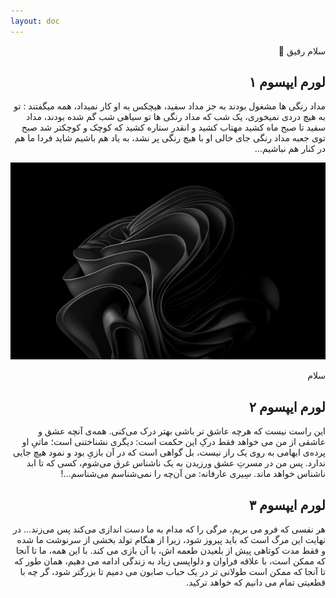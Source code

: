 ```yaml
---
layout: doc
---
```


<div dir="rtl">
 سلام رفیق 👋


لورم ایپسوم ۱
----
 مداد رنگی ها مشغول بودند به جز مداد سفید، هیچکس به او کار نمیداد، همه میگفتند : تو به هیچ دردی نمیخوری، یک شب که مداد رنگی ها تو سیاهی شب گم شده بودند، مداد سفید تا صبح ماه کشید مهتاب کشید و انقدر ستاره کشید که کوچک و کوچکتر شد صبح توی جعبه مداد رنگی جای خالی او با هیچ رنگی  پر نشد، به یاد هم باشیم شاید فردا ما هم در کنار هم نباشیم…

![An image](./src/windows11.jpg)

<ClientOnly>
  <Teleport to="#modal">
    <div>
      سلام
    </div>
  </Teleport>
</ClientOnly>

لورم ایپسوم ۲
----
این راست نیست که هرچه عاشق‌ تر باشی بهتر درک می‌کنی. همه‌ی آنچه عشق و عاشقی از من می‌ خواهد فقط درکِ این حکمت است: دیگری نشناختنی است؛ ماتیِ او پرده‌ی ابهامی به روی یک راز نیست، بل گواهی است که در آن بازیِ بود و نمود هیچ‌ جایی ندارد. پس من در مسرتِ عشق ورزیدن به یک ناشناس غرق می‌شوم، کسی که تا ابد ناشناس خواهد ماند. سِیری عارفانه: من آن‌چه را نمی‌شناسم می‌شناسم...!


لورم ایپسوم ۳
----
هر نفسی که فرو می‌ بریم، مرگی را که مدام به ما دست‌ اندازی می‌کند پس می‌زند... در نهایت این مرگ است که باید پیروز شود، زیرا از هنگام تولد بخشی از سرنوشت ما شده و فقط مدت کوتاهی پیش از بلعیدن طعمه اش، با آن بازی می کند. با این همه، ما تا آنجا که ممکن است، با علاقه فراوان و دلواپسی زیاد به زندگی ادامه می دهیم، همان‌ طور که تا آنجا که ممکن است طولانی‌ تر در یک حباب صابون می‌ دمیم تا بزرگتر شود، گر چه با قطعیتی تمام می‌ دانیم که خواهد ترکید.


</div>